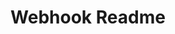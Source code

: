 ---
title: Webhook Readme
excerpt: readme.io webhook to let them know what's a user's secret key
api:
  file: openapi.json
  operationId: webhook_readme
hidden: false
---